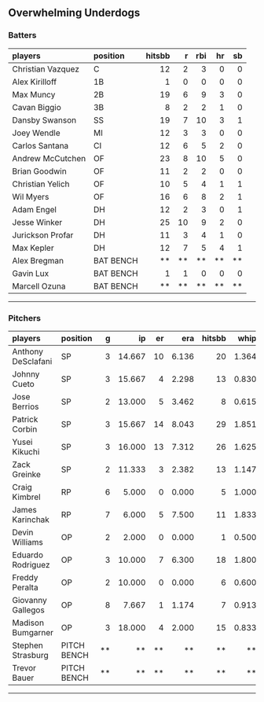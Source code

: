 ## Overwhelming Underdogs

### Batters

 
|players           |position  | hitsbb|  r| rbi| hr| sb| 
|:-----------------|:---------|------:|--:|---:|--:|--:| 
|Christian Vazquez |C         |     12|  2|   3|  0|  0| 
|Alex Kirilloff    |1B        |      1|  0|   0|  0|  0| 
|Max Muncy         |2B        |     19|  6|   9|  3|  0| 
|Cavan Biggio      |3B        |      8|  2|   2|  1|  0| 
|Dansby Swanson    |SS        |     19|  7|  10|  3|  1| 
|Joey Wendle       |MI        |     12|  3|   3|  0|  0| 
|Carlos Santana    |CI        |     12|  6|   5|  2|  0| 
|Andrew McCutchen  |OF        |     23|  8|  10|  5|  0| 
|Brian Goodwin     |OF        |     11|  2|   2|  0|  0| 
|Christian Yelich  |OF        |     10|  5|   4|  1|  1| 
|Wil Myers         |OF        |     16|  6|   8|  2|  1| 
|Adam Engel        |DH        |     12|  2|   3|  0|  1| 
|Jesse Winker      |DH        |     25| 10|   9|  2|  0| 
|Jurickson Profar  |DH        |     11|  3|   4|  1|  0| 
|Max Kepler        |DH        |     12|  7|   5|  4|  1| 
|Alex Bregman      |BAT BENCH |     **| **|  **| **| **| 
|Gavin Lux         |BAT BENCH |      1|  1|   0|  0|  0| 
|Marcell Ozuna     |BAT BENCH |     **| **|  **| **| **| 


* * *

### Pitchers

 
|players            |position    |  g|     ip| er|   era| hitsbb|  whip| so|  w| sv| 
|:------------------|:-----------|--:|------:|--:|-----:|------:|-----:|--:|--:|--:| 
|Anthony DeSclafani |SP          |  3| 14.667| 10| 6.136|     20| 1.364| 14|  0|  0| 
|Johnny Cueto       |SP          |  3| 15.667|  4| 2.298|     13| 0.830| 17|  1|  0| 
|Jose Berrios       |SP          |  2| 13.000|  5| 3.462|      8| 0.615| 12|  0|  0| 
|Patrick Corbin     |SP          |  3| 15.667| 14| 8.043|     29| 1.851|  9|  0|  0| 
|Yusei Kikuchi      |SP          |  3| 16.000| 13| 7.312|     26| 1.625| 26|  0|  0| 
|Zack Greinke       |SP          |  2| 11.333|  3| 2.382|     13| 1.147|  8|  2|  0| 
|Craig Kimbrel      |RP          |  6|  5.000|  0| 0.000|      5| 1.000| 10|  1|  3| 
|James Karinchak    |RP          |  7|  6.000|  5| 7.500|     11| 1.833|  2|  1|  2| 
|Devin Williams     |OP          |  2|  2.000|  0| 0.000|      1| 0.500|  3|  0|  0| 
|Eduardo Rodriguez  |OP          |  3| 10.000|  7| 6.300|     18| 1.800| 17|  1|  0| 
|Freddy Peralta     |OP          |  2| 10.000|  0| 0.000|      6| 0.600| 10|  1|  0| 
|Giovanny Gallegos  |OP          |  8|  7.667|  1| 1.174|      7| 0.913|  8|  0|  0| 
|Madison Bumgarner  |OP          |  3| 18.000|  4| 2.000|     15| 0.833| 11|  1|  0| 
|Stephen Strasburg  |PITCH BENCH | **|     **| **|    **|     **|    **| **| **| **| 
|Trevor Bauer       |PITCH BENCH | **|     **| **|    **|     **|    **| **| **| **| 


* * *


